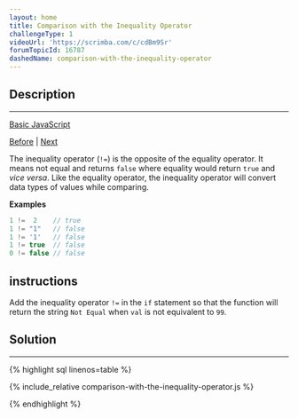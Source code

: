 ```yaml
---
layout: home
title: Comparison with the Inequality Operator
challengeType: 1
videoUrl: 'https://scrimba.com/c/cdBm9Sr'
forumTopicId: 16787
dashedName: comparison-with-the-inequality-operator
---
```


<div class="row">
<div class="columnStmt" markdown="1">

## Description
------

[Basic JavaScript](../basic-javascript/README.html) 

[Before](./practice-comparing-different-values.md)  | [Next](./comparison-with-the-strict-inequality-operator.md) 

The inequality operator (`!=`) is the opposite of the equality operator. It means not equal and returns `false` where equality would return `true` and *vice versa*. Like the equality operator, the inequality operator will convert data types of values while comparing.

**Examples**

```js
1 !=  2    // true
1 != "1"   // false
1 != '1'   // false
1 != true  // false
0 != false // false
```

##  instructions 

Add the inequality operator `!=` in the `if` statement so that the function will return the string `Not Equal` when `val` is not equivalent to `99`.

</div>
<div class="columnSol" markdown="1">

## Solution
------

{% highlight sql linenos=table %}

{% include_relative comparison-with-the-inequality-operator.js %}

{% endhighlight %}

</div>
</div>

